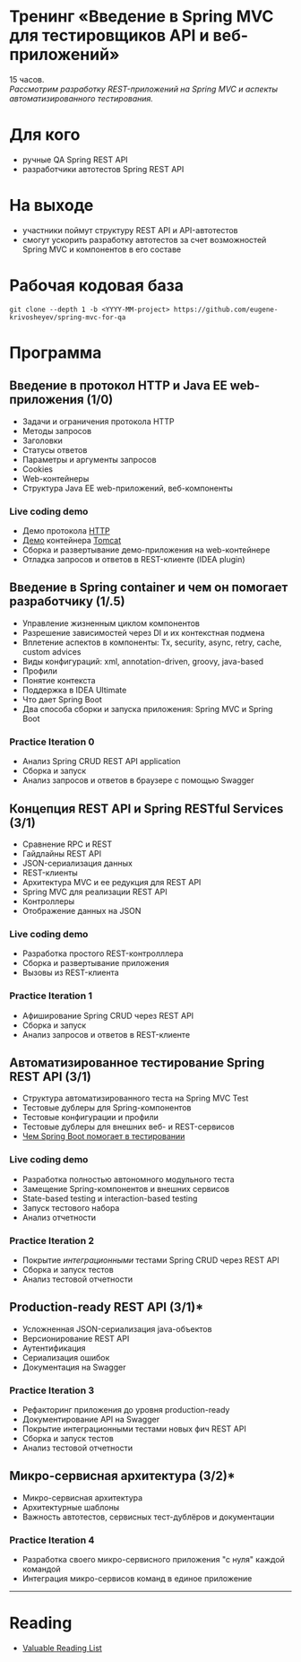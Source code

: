 # Тренинг «Введение в Spring MVC для тестировщиков API и веб-приложений»
15 часов.<br/>
_Рассмотрим разработку REST-приложений на Spring MVC и аспекты автоматизированного тестирования._

# Для кого
- ручные QA Spring REST API
- разработчики автотестов Spring REST API

# На выходе
- участники поймут структуру REST API и API-автотестов
- смогут ускорить разработку автотестов за счет возможностей Spring MVC и компонентов в его составе

# Рабочая кодовая база
```
git clone --depth 1 -b <YYYY-MM-project> https://github.com/eugene-krivosheyev/spring-mvc-for-qa
```

# Программа
## Введение в протокол HTTP и Java EE web-приложения (1/0)
- Задачи и ограничения протокола HTTP
- Методы запросов
- Заголовки
- Статусы ответов
- Параметры и аргументы запросов
- Cookies
- Web-контейнеры
- Структура Java EE web-приложений, веб-компоненты

### Live coding demo
- Демо протокола [HTTP](https://httpbin.org)
- [Демо](https://github.com/eugene-krivosheyev/servletjspdemo) контейнера [Tomcat](http://tomcat.apache.org)
- Сборка и развертывание демо-приложения на web-контейнере
- Отладка запросов и ответов в REST-клиенте (IDEA plugin)

## Введение в Spring container и чем он помогает разработчику (1/.5)
- Управление жизненным циклом компонентов
- Разрешение зависимостей через DI и их контекстная подмена
- Вплетение аспектов в компоненты: Tx, security, async, retry, cache, custom advices
- Виды конфигураций: xml, annotation-driven, groovy, java-based 
- Профили 
- Понятие контекста
- Поддержка в IDEA Ultimate
- Что дает Spring Boot
- Два способа сборки и запуска приложения: Spring MVC и Spring Boot

### Practice Iteration 0
- Анализ Spring CRUD REST API application
- Сборка и запуск
- Анализ запросов и ответов в браузере с помощью Swagger

## Концепция REST API и Spring RESTful Services (3/1)
- Сравнение RPC и REST
- Гайдлайны REST API
- JSON-сериализация данных
- REST-клиенты
- Архитектура MVC и ее редукция для REST API
- Spring MVC для реализации REST API
- Контроллеры
- Отображение данных на JSON

### Live coding demo
- Разработка простого REST-контролллера
- Сборка и развертывание приложения
- Вызовы из REST-клиента

### Practice Iteration 1
- Афиширование Spring CRUD через REST API
- Сборка и запуск
- Анализ запросов и ответов в REST-клиенте

## Автоматизированное тестирование Spring REST API (3/1)
- Структура автоматизированного теста на Spring MVC Test
- Тестовые дублеры для Spring-компонентов
- Тестовые конфигурации и профили
- Тестовые дублеры для внешних веб- и REST-сервисов
- [Чем Spring Boot помогает в тестировании](https://docs.spring.io/spring-boot/docs/current/reference/htmlsingle/#boot-features-testing)

### Live coding demo
- Разработка полностью автономного модульного теста
- Замещение Spring-компонентов и внешних сервисов
- State-based testing и interaction-based testing
- Запуск тестового набора
- Анализ отчетности

### Practice Iteration 2
- Покрытие _интеграционными_ тестами Spring CRUD через REST API
- Сборка и запуск тестов
- Анализ тестовой отчетности

## Production-ready REST API (3/1)*
- Усложненная JSON-сериализация java-объектов
- Версионирование REST API
- Аутентификация
- Cериализация ошибок
- Документация на Swagger

### Practice Iteration 3
- Рефакторинг приложения до уровня production-ready
- Документирование API на Swagger
- Покрытие интеграционными тестами новых фич REST API
- Сборка и запуск тестов
- Анализ тестовой отчетности

## Микро-сервисная архитектура (3/2)*
- Микро-сервисная архитектура
- Архитектурные шаблоны
- Важность автотестов, сервисных тест-дублёров и документации

### Practice Iteration 4
- Разработка своего микро-сервисного приложения "с нуля" каждой командой
- Интеграция микро-сервисов команд в единое приложение

---

# Reading
- [Valuable Reading List](http://tinyurl.com/skilltrekreadinglist)